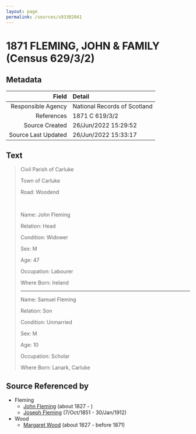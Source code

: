 ```yaml
---
layout: page
permalink: /sources/s93302041
---
```


# 1871 FLEMING, JOHN & FAMILY (Census 629/3/2)

## Metadata

Field | Detail
---:|:---
Responsible Agency | National Records of Scotland
References | 1871 C 619/3/2
Source Created | 26/Jun/2022 15:29:52
Source Last Updated | 26/Jun/2022 15:33:17

## Text

> Civil Parish of Carluke
>
> Town of Carluke
>
> Road: Woodend
>
> <br/>
>
> Name: John Fleming
>
> Relation: Head
>
> Condition: Widower
>
> Sex: M
>
> Age: 47
>
> Occupation: Labourer
>
> Where Born: Ireland
>
> ---
>
> Name: Samuel Fleming
>
> Relation: Son
>
> Condition: Unmarried
>
> Sex: M
>
> Age: 10
>
> Occupation: Scholar
>
> Where Born: Lanark, Carluke
>

## Source Referenced by

* Fleming
  * [John Fleming](../people/@39983533@-john-fleming-b1827-d.md) (about 1827 - )
  * [Joseph Fleming](../people/@57117702@-joseph-fleming-b1851-10-7-d1912-1-30.md) (7/Oct/1851 - 30/Jan/1912)
* Wood
  * [Margaret Wood](../people/@50500805@-margaret-wood-b1827-d1871.md) (about 1827 - before 1871)
